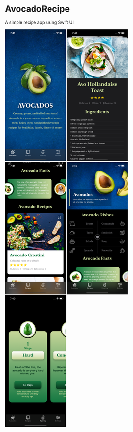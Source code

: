 # AvocadoRecipe
A simple recipe app using Swift UI

<img src = "Simulator%20Screen%20Shot%20-%20iPhone%2011%20-%202020-05-03%20at%2019.41.30.png" width ="200" /> <img src = "Simulator%20Screen%20Shot%20-%20iPhone%2011%20-%202020-05-03%20at%2019.41.19.png" width ="200" /><img src = "Simulator%20Screen%20Shot%20-%20iPhone%2011%20-%202020-05-03%20at%2019.41.07.png" width ="200" /> <img src = "Simulator%20Screen%20Shot%20-%20iPhone%2011%20-%202020-05-03%20at%2019.40.55.png" width ="200" /><img src = "Simulator%20Screen%20Shot%20-%20iPhone%2011%20-%202020-05-03%20at%2019.40.48.png" width ="200" />


